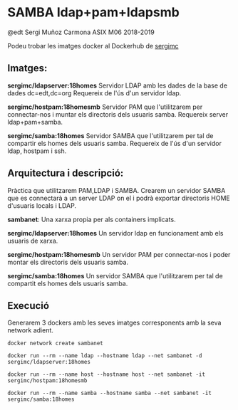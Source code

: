 # SAMBA ldap+pam+ldapsmb
@edt Sergi Muñoz Carmona ASIX M06 2018-2019

Podeu trobar les imatges docker al Dockerhub de [sergimc](https://hub.docker.com/u/sergimc/)

## Imatges:
**sergimc/ldapserver:18homes** Servidor LDAP amb les dades de la base de dades dc=edt,dc=org Requereix de l'ús d'un servidor ldap.

**sergimc/hostpam:18homesmb** Servidor PAM que l'utilitzarem per connectar-nos i muntar els directoris dels usuaris samba. Requereix
server ldap+pam+samba.

**sergimc/samba:18homes** Servidor SAMBA que l'utilitzarem per tal de compartir els homes dels usuaris samba. 
Requereix de l'ús d'un servidor ldap, hostpam i ssh.

## Arquitectura i descripció:

Pràctica que utilitzarem PAM,LDAP i SAMBA. Crearem un servidor SAMBA que es connectarà a un server LDAP on el 
i podrà exportar directoris HOME d'usuaris locals i LDAP.

**sambanet**: Una xarxa propia per als containers implicats.

**sergimc/ldapserver:18homes**  Un servidor ldap en funcionament amb els usuaris de xarxa.

**sergimc/hostpam:18homesmb** Un servidor PAM per connectar-nos i poder montar els directoris dels usuaris samba.

**sergimc/samba:18homes** Un servidor SAMBA que l'utilitzarem per tal de compartit els homes dels usuaris samba.

## Execució

Generarem 3 dockers amb les seves imatges corresponents amb la seva network adient.

```
docker network create sambanet

docker run --rm --name ldap --hostname ldap --net sambanet -d sergimc/ldapserver:18homes

docker run --rm --name host --hostname host --net sambanet -it sergimc/hostpam:18homesmb

docker run --rm --name samba --hostname samba --net sambanet -it sergimc/samba:18homes
```
